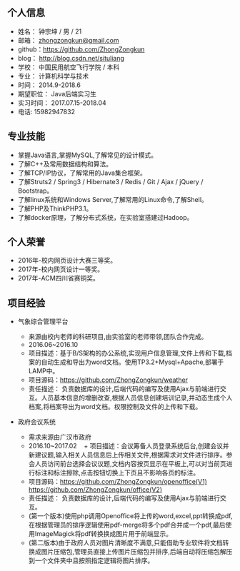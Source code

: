 ## 个人信息

+ 姓名： 钟宗坤 / 男 / 21
+ 邮箱： zhongzongkun@gmail.com
+ github：https://github.com/ZhongZongkun
+ blog： http://blog.csdn.net/situliang
+ 学校： 中国民用航空飞行学院 / 本科
+ 专业： 计算机科学与技术
+ 时间： 2014.9-2018.6
+ 期望职位： Java后端实习生
+ 实习时间： 2017.07.15-2018.04
+ 电话: 15982947832

## 专业技能
+ 掌握Java语言,掌握MySQL,了解常见的设计模式。
+ 了解C++及常用数据结构和算法。
+ 了解TCP/IP协议，了解常用的Java集合框架。
+ 了解Struts2 / Spring3 / Hibernate3 / Redis / Git / Ajax / jQuery / Bootstrap。
+ 了解linux系统和Windows Server,了解常用的Linux命令,了解Shell。
+ 了解PHP及ThinkPHP3.1。
+ 了解docker原理，了解分布式系统，在实验室搭建过Hadoop。
## 个人荣誉
+ 2016年-校内网页设计大赛三等奖。
+ 2017年-校内网页设计一等奖。
+ 2017年-ACM四川省赛铜奖。

## 项目经验
+ 气象综合管理平台
    + 来源由校内老师的科研项目,由实验室的老师带领,团队合作完成。
    + 2016.06~2016.10
    + 项目描述：基于B/S架构的办公系统,实现用户信息管理,文件上传和下载,档案的自动生成和导出为word文档。使用TP3.2+Mysql+Apache,部署于LAMP中。
    + 项目源码：https://github.com/ZhongZongkun/weather
    + 责任描述：
负责数据库的设计,后端代码的编写及使用Ajax与前端进行交互。人员基本信息的增删改查,根据人员信息创建培训记录,并动态生成个人档案,将档案导出为word文档。权限控制及文件的上传和下载。

+ 政府会议系统 
    + 需求来源由广汉市政府
    + 2016.10~2017.02
    + 项目描述：会议筹备人员登录系统后台,创建会议并新建议题,输入相关人员信息后上传相关文件,根据需求对文件进行排序。参会人员访问前台选择会议议题,文档内容按页显示在平板上,可以对当前页进行标注和标注擦除,点击按钮切换上下页且不影响各页的标注。
    + 项目源码：https://github.com/ZhongZongkun/openoffice(V1) https://github.com/ZhongZongkun/office(V2)
    + 责任描述：
负责数据库的设计,后端代码的编写及使用Ajax与前端进行交互。
    + (第一个版本)使用php调用Openoffice将上传的word,excel,ppt转换成pdf,在根据管理员的排序逻辑使用pdf-merge将多个pdf合并成一个pdf,最后使用ImageMagick将pdf转换换成图片用于前端显示。
    + (第二版本)由于政府人员对图片清晰度不满意,只能借助专业软件将文档转换成图片压缩包,管理员直接上传图片压缩包并排序,后端自动将压缩包解压到一个文件夹中且按照指定逻辑将图片排序。

